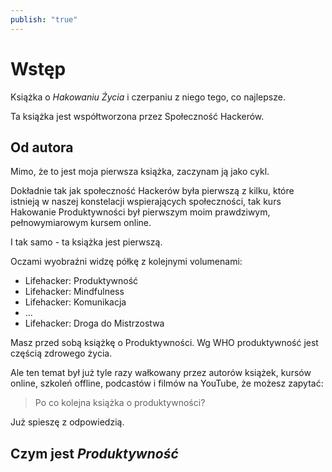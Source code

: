 ```yaml
---
publish: "true"
---
```


# Wstęp

Książka o *Hakowaniu Życia* i czerpaniu z niego tego, co najlepsze.


Ta książka jest współtworzona przez Społeczność Hackerów.


## Od autora

Mimo, że to jest moja pierwsza książka, zaczynam ją jako cykl. 

Dokładnie tak jak społeczność Hackerów była pierwszą z kilku, które istnieją w naszej konstelacji wspierających społeczności, tak kurs Hakowanie Produktywności był pierwszym moim prawdziwym, pełnowymiarowym kursem online. 

I tak samo - ta książka jest pierwszą.

Oczami wyobraźni widzę półkę z kolejnymi volumenami: 

- Lifehacker: Produktywność
- Lifehacker: Mindfulness
- Lifehacker: Komunikacja 
- ...
- Lifehacker: Droga do Mistrzostwa

 
Masz przed sobą książkę o Produktywności. Wg WHO produktywność jest częścią zdrowego życia. 

Ale ten temat był już tyle razy wałkowany przez autorów książek, kursów online, szkoleń offline, podcastów i filmów na YouTube, że możesz zapytać: 

> Po co kolejna książka o produktywności? 

Już spieszę z odpowiedzią. 

## Czym jest *Produktywność*

